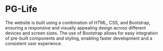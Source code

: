 # PG-Life
The website is built using a combination of HTML, CSS, and Bootstrap, ensuring a responsive and visually appealing design across different devices and screen sizes. The use of Bootstrap allows for easy integration of pre-built components and styling, enabling faster development and a consistent user experience.

